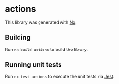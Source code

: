 # actions

This library was generated with [Nx](https://nx.dev).

## Building

Run `nx build actions` to build the library.

## Running unit tests

Run `nx test actions` to execute the unit tests via [Jest](https://jestjs.io).
